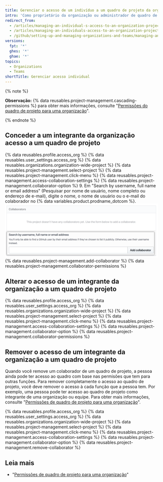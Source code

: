 ```yaml
---
title: Gerenciar o acesso de um indivíduo a um quadro de projeto da organização
intro: 'Como proprietário da organização ou administrador de quadro de projeto, você pode gerenciar o acesso de um integrante individual a um quadro de projeto pertencente à sua organização.'
redirect_from:
  - /articles/managing-an-individual-s-access-to-an-organization-project-board
  - /articles/managing-an-individuals-access-to-an-organization-project-board
  - /github/setting-up-and-managing-organizations-and-teams/managing-an-individuals-access-to-an-organization-project-board
versions:
  fpt: '*'
  ghes: '*'
  ghae: '*'
topics:
  - Organizations
  - Teams
shortTitle: Gerenciar acesso individual
---
```


{% note %}

**Observação:** {% data reusables.project-management.cascading-permissions %} para obter mais informações, consulte "[Permissões do quadro de projeto para uma organização](/articles/project-board-permissions-for-an-organization)".

{% endnote %}

## Conceder a um integrante da organização acesso a um quadro de projeto

{% data reusables.profile.access_org %}
{% data reusables.user_settings.access_org %}
{% data reusables.organizations.organization-wide-project %}
{% data reusables.project-management.select-project %}
{% data reusables.project-management.click-menu %}
{% data reusables.project-management.access-collaboration-settings %}
{% data reusables.project-management.collaborator-option %}
9. Em "Search by username, full name or email address" (Pesquisar por nome de usuário, nome completo ou endereço de e-mail), digite o nome, o nome de usuário ou o e-mail do colaborador no {% data variables.product.prodname_dotcom %}. ![A seção Collaborators (Colaboradores) com o nome de usuário Octocat inserido no campo de pesquisa](/assets/images/help/projects/org-project-collaborators-find-name.png)
{% data reusables.project-management.add-collaborator %}
{% data reusables.project-management.collaborator-permissions %}

## Alterar o acesso de um integrante da organização a um quadro de projeto

{% data reusables.profile.access_org %}
{% data reusables.user_settings.access_org %}
{% data reusables.organizations.organization-wide-project %}
{% data reusables.project-management.select-project %}
{% data reusables.project-management.click-menu %}
{% data reusables.project-management.access-collaboration-settings %}
{% data reusables.project-management.collaborator-option %}
{% data reusables.project-management.collaborator-permissions %}

## Remover o acesso de um integrante da organização a um quadro de projeto

Quando você remove um colaborador de um quadro de projeto, a pessoa ainda pode ter acesso ao quadro com base nas permisões que tem para outras funções. Para remover completamente o acesso ao quadro de projeto, você deve remover o acesso à cada função que a pessoa tem. Por exemplo, uma pessoa pode ter acesso ao quadro de projeto como integrante de uma organização ou equipe. Para obter mais informações, consulte "[Permissões de quadro de projeto para uma organização](/articles/project-board-permissions-for-an-organization)".

{% data reusables.profile.access_org %}
{% data reusables.user_settings.access_org %}
{% data reusables.organizations.organization-wide-project %}
{% data reusables.project-management.select-project %}
{% data reusables.project-management.click-menu %}
{% data reusables.project-management.access-collaboration-settings %}
{% data reusables.project-management.collaborator-option %}
{% data reusables.project-management.remove-collaborator %}

## Leia mais

- "[Permissões de quadro de projeto para uma organização](/articles/project-board-permissions-for-an-organization)"
